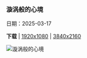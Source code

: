### 漩涡般的心境

日期：2025-03-17

**下载**  |  [1920x1080](https://cn.bing.com/th?id=OHR.SedonaSpring_ZH-CN6305197600_1920x1080.jpg)  |  [3840x2160](https://cn.bing.com/th?id=OHR.SedonaSpring_ZH-CN6305197600_UHD.jpg)

![漩涡般的心境](https://cn.bing.com/th?id=OHR.SedonaSpring_ZH-CN6305197600_1920x1080.jpg "红色岩层，塞多纳，亚利桑那州，美国 (© Jim Ekstrand/Alamy Stock Photo)")

